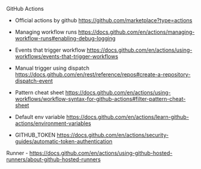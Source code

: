 GitHub Actions
 - Official actions by github
   https://github.com/marketplace?type=actions
 - Managing workflow runs
   https://docs.github.com/en/actions/managing-workflow-runs#enabling-debug-logging
 - Events that trigger workflow
   https://docs.github.com/en/actions/using-workflows/events-that-trigger-workflows
 - Manual trigger using dispatch
   https://docs.github.com/en/rest/reference/repos#create-a-repository-dispatch-event
 - Pattern cheat sheet
   https://docs.github.com/en/actions/using-workflows/workflow-syntax-for-github-actions#filter-pattern-cheat-sheet
-  Default env variable 
   https://docs.github.com/en/actions/learn-github-actions/environment-variables
   
-  GITHUB_TOKEN https://docs.github.com/en/actions/security-guides/automatic-token-authentication

Runner - https://docs.github.com/en/actions/using-github-hosted-runners/about-github-hosted-runners
